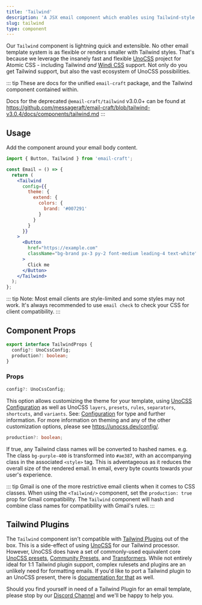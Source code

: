 ```yaml
---
title: 'Tailwind'
description: 'A JSX email component which enables using Tailwind-style CSS to style emails'
slug: tailwind
type: component
---
```


<!--@include: @/include/header.md-->

<!--@include: @/include/install.md-->

Our `Tailwind` component is lightning quick and extensible. No other email template system is as flexible or renders smaller with Tailwind styles. That's because we leverage the insanely fast and flexible [UnoCSS](https://unocss.dev/) project for Atomic CSS - including Tailwind _and_ [Windi CSS](https://windicss.org/) support. Not only do you get Tailwind support, but also the vast ecosystem of UnoCSS possibilities.

::: tip
These are docs for the unified `email-craft` package, and the Tailwind component contained within.

Docs for the deprecated `@email-craft/tailwind` v3.0.0+ can be found at https://github.com/messageraft/email-craft/blob/tailwind-v3.0.4/docs/components/tailwind.md
:::

## Usage

Add the component around your email body content.

```jsx
import { Button, Tailwind } from 'email-craft';

const Email = () => {
  return (
    <Tailwind
      config={{
        theme: {
          extend: {
            colors: {
              brand: '#007291'
            }
          }
        }
      }}
    >
      <Button
        href="https://example.com"
        className="bg-brand px-3 py-2 font-medium leading-4 text-white"
      >
        Click me
      </Button>
    </Tailwind>
  );
};
```

::: tip
Note: Most email clients are style-limited and some styles may not work. It's always recommended to use `email check` to check your CSS for client compatibility.
:::

## Component Props

```ts
export interface TailwindProps {
  config?: UnoCssConfig;
  production?: boolean;
}
```

### Props

```ts
config?: UnoCssConfig;
```

This option allows customizing the theme for your template, using [UnoCSS Configuration](https://unocss.dev/config/) as well as UnoCSS `layers`, `presets`, `rules`, `separators`, `shortcuts`, and `variants`. See: [Configuration](https://unocss.dev/guide/config-file) for type and further information. For more information on theming and any of the other customization options, please see https://unocss.dev/config/.

```ts
production?: boolean;
```

If true, any Tailwind class names will be converted to hashed names. e.g. The class `bg-purple-400` is transformed into `#ae387`, with an accompanying class in the associated `<style>` tag. This is adventageous as it reduces the overall size of the rendered email. In email, every byte counts towards your user's experience.

::: tip
Gmail is one of the more restrictive email clients when it comes to CSS classes. When using the `<Tailwind/>` component, set the `production: true` prop for Gmail compatibility. The `Tailwind` component will hash and combine class names for compatibility with Gmail's rules.
:::

## Tailwind Plugins

The `Tailwind` component isn't compatible with [Tailwind Plugins](https://tailwindcss.com/docs/plugins) out of the box. This is a side-effect of using [UnoCSS](https://unocss.dev/) for our Tailwind processor. However, UnoCSS does have a set of commonly-used equivalent core [UnoCSS presets](https://unocss.dev/presets/), [Community Presets](https://unocss.dev/presets/community), and [Transformers](https://unocss.dev/transformers/variant-group). While not entirely ideal for 1:1 Tailwind plugin support, complex rulesets and plugins are an unlikely need for formatting emails. If you'd like to port a Tailwind plugin to an UnoCSS present, there is [documentation for that](https://unocss.dev/guide/presets) as well.

Should you find yourself in need of a Tailwind Plugin for an email template, please stop by our [Discord Channel](https://discord.gg/FywZN57mTg) and we'll be happy to help you.
